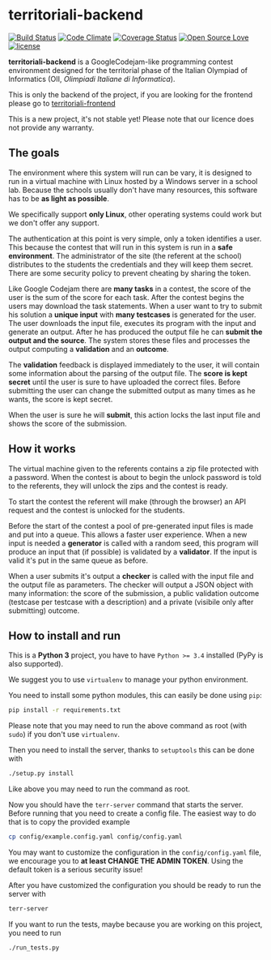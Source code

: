 # territoriali-backend
[![Build Status](https://travis-ci.org/algorithm-ninja/territoriali-backend.svg?branch=master)](https://travis-ci.org/algorithm-ninja/territoriali-backend)
[![Code Climate](https://codeclimate.com/github/algorithm-ninja/territoriali-backend/badges/gpa.svg)](https://codeclimate.com/github/algorithm-ninja/territoriali-backend)
[![Coverage Status](https://coveralls.io/repos/github/algorithm-ninja/territoriali-backend/badge.svg?branch=master)](https://coveralls.io/github/algorithm-ninja/territoriali-backend?branch=master)
[![Open Source Love](https://badges.frapsoft.com/os/v1/open-source.png?v=103)](https://github.com/algorithm-ninja/territoriali-backend)
[![license](https://img.shields.io/github/license/algorithm-ninja/territoriali-backend.svg)](https://github.com/algorithm-ninja/territoriali-backend/blob/master/LICENSE)

**territoriali-backend** is a GoogleCodejam-like programming contest environment designed for the territorial phase of
the Italian Olympiad of Informatics (OII, _Olimpiadi Italiane di Informatica_).

This is only the backend of the project, if you are looking for the frontend please go to
[territoriali-frontend](https://github.com/algorithm-ninja/territoriali-frontend)

This is a new project, it's not stable yet! Please note that our licence does not provide any warranty.

## The goals

The environment where this system will run can be vary, it is designed to run in a virtual machine with Linux hosted by
a Windows server in a school lab. Because the schools usually don't have many resources, this software has to be **as
light as possible**.

We specifically support **only Linux**, other operating systems could work but we don't offer any support. 

The authentication at this point is very simple, only a token identifies a user. This because the contest that will run
in this system is run in a **safe environment**. The administrator of the site (the referent at the school) distributes
to the students the credentials and they will keep them secret. There are some security policy to prevent cheating by
sharing the token.

Like Google Codejam there are **many tasks** in a contest, the score of the user is the sum of the score for each task.
After the contest begins the users may download the task statements. When a user want to try to submit his solution a
**unique input** with **many testcases** is generated for the user. The user downloads the input file, executes its
program with the input and generate an output. After he has produced the output file he can **submit the output and the
source**. The system stores these files and processes the output computing a **validation** and an **outcome**.

The **validation** feedback is displayed immediately to the user, it will contain some information about the parsing of
the output file. The **score is kept secret** until the user is sure to have uploaded the correct files. Before
submitting the user can change the submitted output as many times as he wants, the score is kept secret.

When the user is sure he will **submit**, this action locks the last input file and shows the score of the submission.


## How it works

The virtual machine given to the referents contains a zip file protected with a password. When the contest is about to
begin the unlock password is told to the referents, they will unlock the zips and the contest is ready.

To start the contest the referent will make (through the browser) an API request and the contest is unlocked for the
students.

Before the start of the contest a pool of pre-generated input files is made and put into a queue. This allows a faster
user experience. When a new input is needed a **generator** is called with a random seed, this program will produce an
input that (if possible) is validated by a **validator**. If the input is valid it's put in the same queue as before.

When a user submits it's output a **checker** is called with the input file and the output file as parameters. The
checker will output a JSON object with many information: the score of the submission, a public validation outcome
(testcase per testcase with a description) and a private (visibile only after submitting) outcome.


## How to install and run

This is a **Python 3** project, you have to have `Python >= 3.4` installed (PyPy is also supported).

We suggest you to use `virtualenv` to manage your python environment.

You need to install some python modules, this can easily be done using `pip`:
```bash
pip install -r requirements.txt
```
Please note that you may need to run the above command as root (with `sudo`) if you don't use `virtualenv`.

Then you need to install the server, thanks to `setuptools` this can be done with
```bash
./setup.py install
```
Like above you may need to run the command as root.

Now you should have the `terr-server` command that starts the server. Before running that you need to create a config
file. The easiest way to do that is to copy the provided example
```bash
cp config/example.config.yaml config/config.yaml
```
You may want to customize the configuration in the `config/config.yaml` file, we encourage you to **at least CHANGE THE
ADMIN TOKEN**. Using the default token is a serious security issue!

After you have customized the configuration you should be ready to run the server with
```bash
terr-server
```

If you want to run the tests, maybe because you are working on this project, you need to run
```bash
./run_tests.py
```
